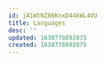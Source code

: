 ```yaml
---
id: jA1WtNZ86KnxD44kWL4VU
title: Languages
desc: ''
updated: 1638778892875
created: 1638778892875
---
```

